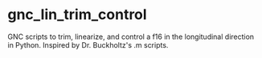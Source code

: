 # gnc_lin_trim_control
GNC scripts to trim, linearize, and control a f16 in the longitudinal direction in Python.  Inspired by Dr. Buckholtz's .m scripts.
